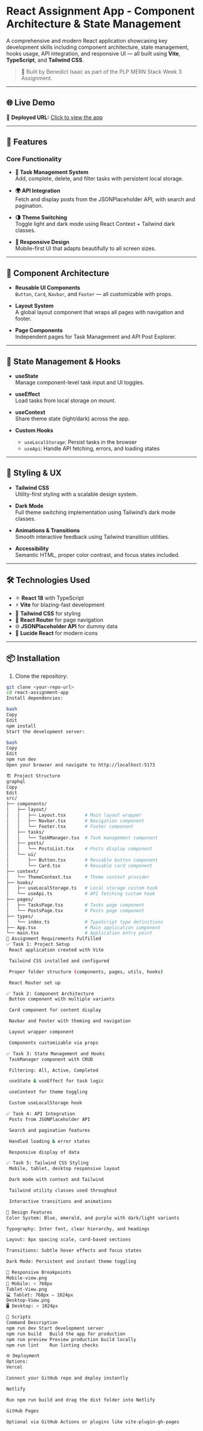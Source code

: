 # React Assignment App - Component Architecture & State Management

A comprehensive and modern React application showcasing key development skills including component architecture, state management, hooks usage, API integration, and responsive UI — all built using **Vite**, **TypeScript**, and **Tailwind CSS**.

> 🧠 Built by Benedict Isaac as part of the PLP MERN Stack Week 3 Assignment.

---

## 🌐 Live Demo

🔗 **Deployed URL:** [Click to view the app](#)  


---

## 🚀 Features

### Core Functionality
- **📝 Task Management System**  
  Add, complete, delete, and filter tasks with persistent local storage.
  
- **🌍 API Integration**  
  Fetch and display posts from the JSONPlaceholder API, with search and pagination.

- **🌗 Theme Switching**  
  Toggle light and dark mode using React Context + Tailwind dark classes.

- **📱 Responsive Design**  
  Mobile-first UI that adapts beautifully to all screen sizes.

---

## 🧩 Component Architecture

- **Reusable UI Components**  
  `Button`, `Card`, `Navbar`, and `Footer` — all customizable with props.

- **Layout System**  
  A global layout component that wraps all pages with navigation and footer.

- **Page Components**  
  Independent pages for Task Management and API Post Explorer.

---

## 🧠 State Management & Hooks

- **useState**  
  Manage component-level task input and UI toggles.

- **useEffect**  
  Load tasks from local storage on mount.

- **useContext**  
  Share theme state (light/dark) across the app.

- **Custom Hooks**
  - `useLocalStorage`: Persist tasks in the browser
  - `useApi`: Handle API fetching, errors, and loading states

---

## 🎨 Styling & UX

- **Tailwind CSS**  
  Utility-first styling with a scalable design system.

- **Dark Mode**  
  Full theme switching implementation using Tailwind’s dark mode classes.

- **Animations & Transitions**  
  Smooth interactive feedback using Tailwind transition utilities.

- **Accessibility**  
  Semantic HTML, proper color contrast, and focus states included.

---

## 🛠️ Technologies Used

- ⚛️ **React 18** with TypeScript
- ⚡ **Vite** for blazing-fast development
- 🎨 **Tailwind CSS** for styling
- 🔀 **React Router** for page navigation
- 🌐 **JSONPlaceholder API** for dummy data
- 🎯 **Lucide React** for modern icons

---

## 📦 Installation

1. Clone the repository:
```bash
git clone <your-repo-url>
cd react-assignment-app
Install dependencies:

bash
Copy
Edit
npm install
Start the development server:

bash
Copy
Edit
npm run dev
Open your browser and navigate to http://localhost:5173

🏗️ Project Structure
graphql
Copy
Edit
src/
├── components/
│   ├── layout/
│   │   ├── Layout.tsx       # Main layout wrapper
│   │   ├── Navbar.tsx       # Navigation component
│   │   └── Footer.tsx       # Footer component
│   ├── tasks/
│   │   └── TaskManager.tsx  # Task management component
│   ├── posts/
│   │   └── PostsList.tsx    # Posts display component
│   └── ui/
│       ├── Button.tsx       # Reusable button component
│       └── Card.tsx         # Reusable card component
├── context/
│   └── ThemeContext.tsx     # Theme context provider
├── hooks/
│   ├── useLocalStorage.ts   # Local storage custom hook
│   └── useApi.ts            # API fetching custom hook
├── pages/
│   ├── TasksPage.tsx        # Tasks page component
│   └── PostsPage.tsx        # Posts page component
├── types/
│   └── index.ts             # TypeScript type definitions
├── App.tsx                  # Main application component
└── main.tsx                 # Application entry point
🎯 Assignment Requirements Fulfilled
✅ Task 1: Project Setup
 React application created with Vite

 Tailwind CSS installed and configured

 Proper folder structure (components, pages, utils, hooks)

 React Router set up

✅ Task 2: Component Architecture
 Button component with multiple variants

 Card component for content display

 Navbar and Footer with theming and navigation

 Layout wrapper component

 Components customizable via props

✅ Task 3: State Management and Hooks
 TaskManager component with CRUD

 Filtering: All, Active, Completed

 useState & useEffect for task logic

 useContext for theme toggling

 Custom useLocalStorage hook

✅ Task 4: API Integration
 Posts from JSONPlaceholder API

 Search and pagination features

 Handled loading & error states

 Responsive display of data

✅ Task 5: Tailwind CSS Styling
 Mobile, tablet, desktop responsive layout

 Dark mode with context and Tailwind

 Tailwind utility classes used throughout

 Interactive transitions and animations

🎨 Design Features
Color System: Blue, emerald, and purple with dark/light variants

Typography: Inter font, clear hierarchy, and headings

Layout: 8px spacing scale, card-based sections

Transitions: Subtle hover effects and focus states

Dark Mode: Persistent and instant theme toggling

📱 Responsive Breakpoints
Mobile-view.png
📱 Mobile: < 768px
Tablet-View.png
💻 Tablet: 768px – 1024px
Desktop-View.png
🖥️ Desktop: > 1024px

🔧 Scripts
Command	Description
npm run dev	Start development server
npm run build	Build the app for production
npm run preview	Preview production build locally
npm run lint	Run linting checks

🌐 Deployment
Options:
Vercel

Connect your GitHub repo and deploy instantly

Netlify

Run npm run build and drag the dist folder into Netlify

GitHub Pages

Optional via GitHub Actions or plugins like vite-plugin-gh-pages

